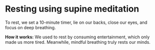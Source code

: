 # Resting using supine meditation  

To rest, we set a 10-minute timer, lie on our backs, close our eyes, and focus on deep breathing.    

**How it works:** We used to rest by consuming entertainment, which only made us more tired. Meanwhile, mindful breathing truly rests our minds.  
